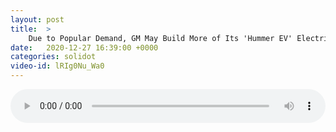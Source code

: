 ```yaml
---
layout: post
title:  >
    Due to Popular Demand, GM May Build More of Its 'Hummer EV' Electric Pickups
date:   2020-12-27 16:39:00 +0000
categories: solidot
video-id: lRIg0Nu_Wa0
---
```


<audio src="/assets/39d2ce5db343fb7fe83331a4f11592d1.mp3" style="width: 100%;" controls></audio>

